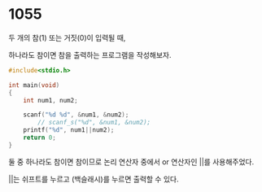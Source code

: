 # 1055
두 개의 참(1) 또는 거짓(0)이 입력될 때,

하나라도 참이면 참을 출력하는 프로그램을 작성해보자.
```c
#include<stdio.h>

int main(void)
{
	int num1, num2;

	scanf("%d %d", &num1, &num2);
		// scanf_s("%d", &num1, &num2);
	printf("%d", num1||num2);
	return 0;
}
```
둘 중 하나라도 참이면 참이므로 논리 연산자 중에서 or 연산자인 ||를 사용해주었다.

||는 쉬프트를 누르고 \(백슬래시)를 누르면 출력할 수 있다.